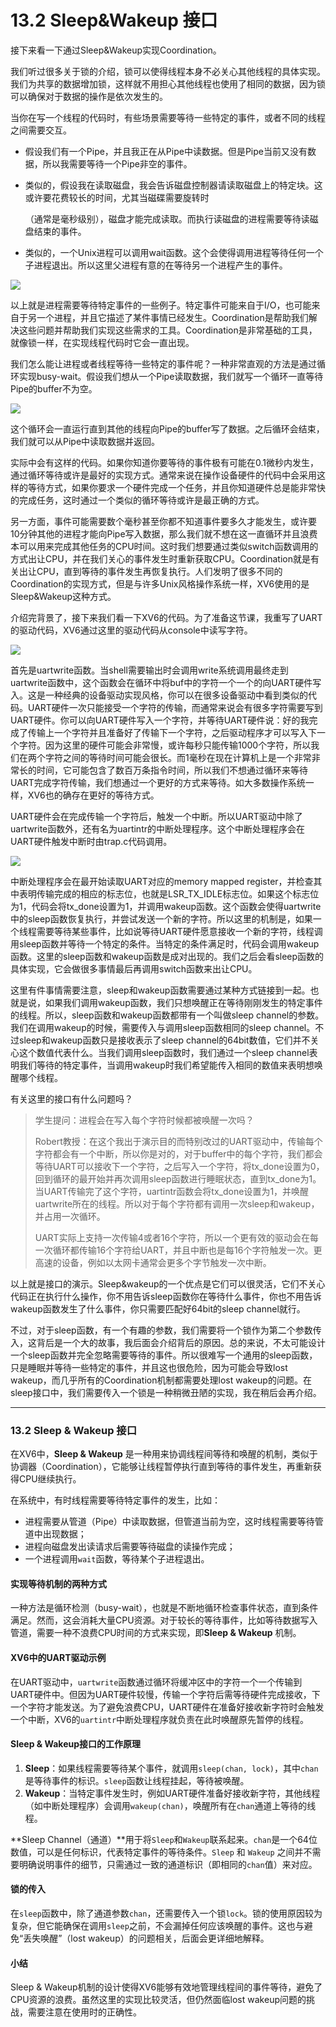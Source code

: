 # 13.2 Sleep\&Wakeup 接口

接下来看一下通过Sleep\&Wakeup实现Coordination。

我们听过很多关于锁的介绍，锁可以使得线程本身不必关心其他线程的具体实现。我们为共享的数据增加锁，这样就不用担心其他线程也使用了相同的数据，因为锁可以确保对于数据的操作是依次发生的。

当你在写一个线程的代码时，有些场景需要等待一些特定的事件，或者不同的线程之间需要交互。

* 假设我们有一个Pipe，并且我正在从Pipe中读数据。但是Pipe当前又没有数据，所以我需要等待一个Pipe非空的事件。
*   类似的，假设我在读取磁盘，我会告诉磁盘控制器请读取磁盘上的特定块。这或许要花费较长的时间，尤其当磁碟需要旋转时

    （通常是毫秒级别），磁盘才能完成读取。而执行读磁盘的进程需要等待读磁盘结束的事件。
* 类似的，一个Unix进程可以调用wait函数。这个会使得调用进程等待任何一个子进程退出。所以这里父进程有意的在等待另一个进程产生的事件。

![](<../.gitbook/assets/image (499).png>)

以上就是进程需要等待特定事件的一些例子。特定事件可能来自于I/O，也可能来自于另一个进程，并且它描述了某件事情已经发生。Coordination是帮助我们解决这些问题并帮助我们实现这些需求的工具。Coordination是非常基础的工具，就像锁一样，在实现线程代码时它会一直出现。

我们怎么能让进程或者线程等待一些特定的事件呢？一种非常直观的方法是通过循环实现busy-wait。假设我们想从一个Pipe读取数据，我们就写一个循环一直等待Pipe的buffer不为空。

![](<../.gitbook/assets/image (590).png>)

这个循环会一直运行直到其他的线程向Pipe的buffer写了数据。之后循环会结束，我们就可以从Pipe中读取数据并返回。

实际中会有这样的代码。如果你知道你要等待的事件极有可能在0.1微秒内发生，通过循环等待或许是最好的实现方式。通常来说在操作设备硬件的代码中会采用这样的等待方式，如果你要求一个硬件完成一个任务，并且你知道硬件总是能非常快的完成任务，这时通过一个类似的循环等待或许是最正确的方式。

另一方面，事件可能需要数个毫秒甚至你都不知道事件要多久才能发生，或许要10分钟其他的进程才能向Pipe写入数据，那么我们就不想在这一直循环并且浪费本可以用来完成其他任务的CPU时间。这时我们想要通过类似switch函数调用的方式出让CPU，并在我们关心的事件发生时重新获取CPU。Coordination就是有关出让CPU，直到等待的事件发生再恢复执行。人们发明了很多不同的Coordination的实现方式，但是与许多Unix风格操作系统一样，XV6使用的是Sleep\&Wakeup这种方式。

介绍完背景了，接下来我们看一下XV6的代码。为了准备这节课，我重写了UART的驱动代码，XV6通过这里的驱动代码从console中读写字符。

![](<../.gitbook/assets/image (576).png>)

首先是uartwrite函数。当shell需要输出时会调用write系统调用最终走到uartwrite函数中，这个函数会在循环中将buf中的字符一个一个的向UART硬件写入。这是一种经典的设备驱动实现风格，你可以在很多设备驱动中看到类似的代码。UART硬件一次只能接受一个字符的传输，而通常来说会有很多字符需要写到UART硬件。你可以向UART硬件写入一个字符，并等待UART硬件说：好的我完成了传输上一个字符并且准备好了传输下一个字符，之后驱动程序才可以写入下一个字符。因为这里的硬件可能会非常慢，或许每秒只能传输1000个字符，所以我们在两个字符之间的等待时间可能会很长。而1毫秒在现在计算机上是一个非常非常长的时间，它可能包含了数百万条指令时间，所以我们不想通过循环来等待UART完成字符传输，我们想通过一个更好的方式来等待。如大多数操作系统一样，XV6也的确存在更好的等待方式。

UART硬件会在完成传输一个字符后，触发一个中断。所以UART驱动中除了uartwrite函数外，还有名为uartintr的中断处理程序。这个中断处理程序会在UART硬件触发中断时由trap.c代码调用。

![](<../.gitbook/assets/image (496).png>)

中断处理程序会在最开始读取UART对应的memory mapped register，并检查其中表明传输完成的相应的标志位，也就是LSR\_TX\_IDLE标志位。如果这个标志位为1，代码会将tx\_done设置为1，并调用wakeup函数。这个函数会使得uartwrite中的sleep函数恢复执行，并尝试发送一个新的字符。所以这里的机制是，如果一个线程需要等待某些事件，比如说等待UART硬件愿意接收一个新的字符，线程调用sleep函数并等待一个特定的条件。当特定的条件满足时，代码会调用wakeup函数。这里的sleep函数和wakeup函数是成对出现的。我们之后会看sleep函数的具体实现，它会做很多事情最后再调用switch函数来出让CPU。

这里有件事情需要注意，sleep和wakeup函数需要通过某种方式链接到一起。也就是说，如果我们调用wakeup函数，我们只想唤醒正在等待刚刚发生的特定事件的线程。所以，sleep函数和wakeup函数都带有一个叫做sleep channel的参数。我们在调用wakeup的时候，需要传入与调用sleep函数相同的sleep channel。不过sleep和wakeup函数只是接收表示了sleep channel的64bit数值，它们并不关心这个数值代表什么。当我们调用sleep函数时，我们通过一个sleep channel表明我们等待的特定事件，当调用wakeup时我们希望能传入相同的数值来表明想唤醒哪个线程。

有关这里的接口有什么问题吗？

> 学生提问：进程会在写入每个字符时候都被唤醒一次吗？
>
> Robert教授：在这个我出于演示目的而特别改过的UART驱动中，传输每个字符都会有一个中断，所以你是对的，对于buffer中的每个字符，我们都会等待UART可以接收下一个字符，之后写入一个字符，将tx\_done设置为0，回到循环的最开始并再次调用sleep函数进行睡眠状态，直到tx\_done为1。当UART传输完了这个字符，uartintr函数会将tx\_done设置为1，并唤醒uartwrite所在的线程。所以对于每个字符都有调用一次sleep和wakeup，并占用一次循环。
>
> UART实际上支持一次传输4或者16个字符，所以一个更有效的驱动会在每一次循环都传输16个字符给UART，并且中断也是每16个字符触发一次。更高速的设备，例如以太网卡通常会更多个字节触发一次中断。

以上就是接口的演示。Sleep\&wakeup的一个优点是它们可以很灵活，它们不关心代码正在执行什么操作，你不用告诉sleep函数你在等待什么事件，你也不用告诉wakeup函数发生了什么事件，你只需要匹配好64bit的sleep channel就行。

不过，对于sleep函数，有一个有趣的参数，我们需要将一个锁作为第二个参数传入，这背后是一个大的故事，我后面会介绍背后的原因。总的来说，不太可能设计一个sleep函数并完全忽略需要等待的事件。所以很难写一个通用的sleep函数，只是睡眠并等待一些特定的事件，并且这也很危险，因为可能会导致lost wakeup，而几乎所有的Coordination机制都需要处理lost wakeup的问题。在sleep接口中，我们需要传入一个锁是一种稍微丑陋的实现，我在稍后会再介绍。





------



### 13.2 Sleep & Wakeup 接口

在XV6中，**Sleep & Wakeup** 是一种用来协调线程间等待和唤醒的机制，类似于协调器（Coordination），它能够让线程暂停执行直到等待的事件发生，再重新获得CPU继续执行。

在系统中，有时线程需要等待特定事件的发生，比如：

- 进程需要从管道（Pipe）中读取数据，但管道当前为空，这时线程需要等待管道中出现数据；
- 进程向磁盘发出读请求后需要等待磁盘的读操作完成；
- 一个进程调用`wait`函数，等待某个子进程退出。

#### 实现等待机制的两种方式

一种方法是循环检测（busy-wait），也就是不断地循环检查事件状态，直到条件满足。然而，这会消耗大量CPU资源。对于较长的等待事件，比如等待数据写入管道，需要一种不浪费CPU时间的方式来实现，即**Sleep & Wakeup** 机制。

#### XV6中的UART驱动示例

在UART驱动中，`uartwrite`函数通过循环将缓冲区中的字符一个一个传输到UART硬件中。但因为UART硬件较慢，传输一个字符后需等待硬件完成接收，下一个字符才能发送。为了避免浪费CPU，UART硬件在准备好接收新字符时会触发一个中断，XV6的`uartintr`中断处理程序就负责在此时唤醒原先暂停的线程。

#### Sleep & Wakeup接口的工作原理

1. **Sleep**：如果线程需要等待某个事件，就调用`sleep(chan, lock)`，其中`chan`是等待事件的标识。`sleep`函数让线程挂起，等待被唤醒。
2. **Wakeup**：当特定事件发生时，例如UART硬件准备好接收新字符，其他线程（如中断处理程序）会调用`wakeup(chan)`，唤醒所有在`chan`通道上等待的线程。

**Sleep Channel（通道）**用于将`Sleep`和`Wakeup`联系起来。`chan`是一个64位数值，可以是任何标识，代表特定事件的等待条件。`Sleep` 和 `Wakeup` 之间并不需要明确说明事件的细节，只需通过一致的通道标识（即相同的`chan`值）来对应。

#### 锁的传入

在`sleep`函数中，除了通道参数`chan`，还需要传入一个锁`lock`。锁的使用原因较为复杂，但它能确保在调用`sleep`之前，不会漏掉任何应该唤醒的事件。这也与避免“丢失唤醒”（lost wakeup）的问题相关，后面会更详细地解释。

#### 小结

Sleep & Wakeup机制的设计使得XV6能够有效地管理线程间的事件等待，避免了CPU资源的浪费。虽然这里的实现比较灵活，但仍然面临lost wakeup问题的挑战，需要注意在使用时的正确性。
